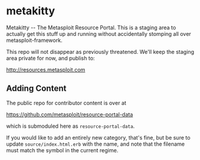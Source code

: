 metakitty
=========

Metakitty -- The Metasploit Resource Portal. This is a staging area to
actually get this stuff up and running without accidentally stomping all
over metasploit-framework.

This repo will not disappear as previously threatened. We'll keep the
staging area private for now, and publish to:

http://resources.metasploit.com


## Adding Content

The public repo for contributor content is over at

https://github.com/metasploit/resource-portal-data

which is submoduled here as `resource-portal-data`.

If you would like to add an entirely new category, that's fine, but be
sure to update `source/index.html.erb` with the name, and note that the
filename must match the symbol in the current regime.
